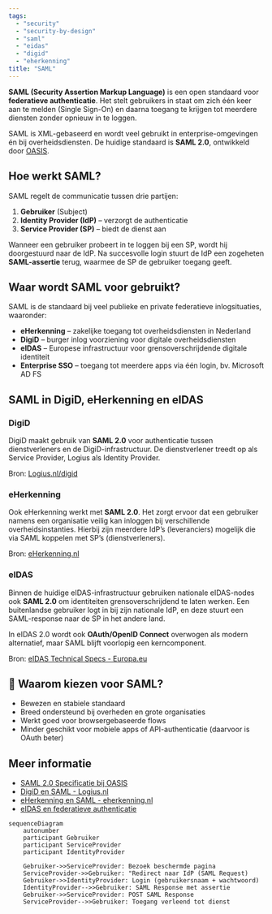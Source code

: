 ```yaml
---
tags:
  - "security"
  - "security-by-design"
  - "saml"
  - "eidas"
  - "digid"
  - "eherkenning"
title: "SAML"
---
```


**SAML (Security Assertion Markup Language)** is een open standaard voor **federatieve authenticatie**. Het stelt gebruikers in staat om zich één keer aan te melden (Single Sign-On) en daarna toegang te krijgen tot meerdere diensten zonder opnieuw in te loggen.

SAML is XML-gebaseerd en wordt veel gebruikt in enterprise-omgevingen én bij overheidsdiensten. De huidige standaard is **SAML 2.0**, ontwikkeld door [OASIS](https://docs.oasis-open.org/security/saml/v2.0/).

## Hoe werkt SAML?

SAML regelt de communicatie tussen drie partijen:

1. **Gebruiker** (Subject)
2. **Identity Provider (IdP)** – verzorgt de authenticatie
3. **Service Provider (SP)** – biedt de dienst aan

Wanneer een gebruiker probeert in te loggen bij een SP, wordt hij doorgestuurd naar de IdP. Na succesvolle login stuurt de IdP een zogeheten **SAML-assertie** terug, waarmee de SP de gebruiker toegang geeft.

## Waar wordt SAML voor gebruikt?

SAML is de standaard bij veel publieke en private federatieve inlogsituaties, waaronder:

- **eHerkenning** – zakelijke toegang tot overheidsdiensten in Nederland
- **DigiD** – burger inlog voorziening voor digitale overheidsdiensten
- **eIDAS** – Europese infrastructuur voor grensoverschrijdende digitale identiteit
- **Enterprise SSO** – toegang tot meerdere apps via één login, bv. Microsoft AD FS

## SAML in DigiD, eHerkenning en eIDAS

### DigiD

DigiD maakt gebruik van **SAML 2.0** voor authenticatie tussen dienstverleners en de DigiD-infrastructuur. De dienstverlener treedt op als Service Provider, Logius als Identity Provider.

Bron: [Logius.nl/digid](https://www.logius.nl/domeinen/toegang/digid)

### eHerkenning

Ook eHerkenning werkt met **SAML 2.0**. Het zorgt ervoor dat een gebruiker namens een organisatie veilig kan inloggen bij verschillende overheidsinstanties. Hierbij zijn meerdere IdP’s (leveranciers) mogelijk die via SAML koppelen met SP’s (dienstverleners).

Bron: [eHerkenning.nl](https://www.eherkenning.nl/)

### eIDAS

Binnen de huidige eIDAS-infrastructuur gebruiken nationale eIDAS-nodes ook **SAML 2.0** om identiteiten grensoverschrijdend te laten werken. Een buitenlandse gebruiker logt in bij zijn nationale IdP, en deze stuurt een SAML-response naar de SP in het andere land.

In eIDAS 2.0 wordt ook **OAuth/OpenID Connect** overwogen als modern alternatief, maar SAML blijft voorlopig een kerncomponent.

Bron: [eIDAS Technical Specs - Europa.eu](https://digital-strategy.ec.europa.eu/en/policies/eidas-regulation)

## 🧠 Waarom kiezen voor SAML?

- Bewezen en stabiele standaard
- Breed ondersteund bij overheden en grote organisaties
- Werkt goed voor browsergebaseerde flows
- Minder geschikt voor mobiele apps of API-authenticatie (daarvoor is OAuth beter)

## Meer informatie

- [SAML 2.0 Specificatie bij OASIS](https://docs.oasis-open.org/security/saml/v2.0/)
- [DigiD en SAML - Logius.nl](https://www.logius.nl/domeinen/toegang/digid)
- [eHerkenning en SAML - eherkenning.nl](https://www.eherkenning.nl/)
- [eIDAS en federatieve authenticatie](https://digital-strategy.ec.europa.eu/en/policies/eidas-regulation)

```mermaid
sequenceDiagram
    autonumber
    participant Gebruiker
    participant ServiceProvider
    participant IdentityProvider

    Gebruiker->>ServiceProvider: Bezoek beschermde pagina
    ServiceProvider->>Gebruiker: "Redirect naar IdP (SAML Request)
    Gebruiker->>IdentityProvider: Login (gebruikersnaam + wachtwoord)
    IdentityProvider-->>Gebruiker: SAML Response met assertie
    Gebruiker->>ServiceProvider: POST SAML Response
    ServiceProvider-->>Gebruiker: Toegang verleend tot dienst
